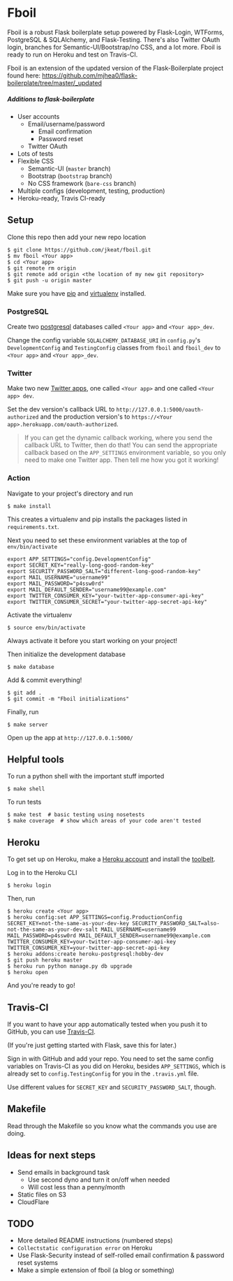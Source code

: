# Fboil

Fboil is a robust Flask boilerplate setup powered by Flask-Login, WTForms, PostgreSQL & SQLAlchemy, and Flask-Testing. There's also Twitter OAuth login, branches for Semantic-UI/Bootstrap/no CSS, and a lot more. Fboil is ready to run on Heroku and test on Travis-CI.

Fboil is an extension of the updated version of the Flask-Boilerplate project found here: https://github.com/mjhea0/flask-boilerplate/tree/master/_updated

##### Additions to flask-boilerplate

+ User accounts
	+ Email/username/password
		+ Email confirmation
		+ Password reset
	+ Twitter OAuth
+ Lots of tests
+ Flexible CSS
	+ Semantic-UI (`master` branch)
	+ Bootstrap (`bootstrap` branch)
	+ No CSS framework (`bare-css` branch)
+ Multiple configs (development, testing, production)
+ Heroku-ready, Travis CI-ready

## Setup

Clone this repo then add your new repo location

	$ git clone https://github.com/jkeat/fboil.git
	$ mv fboil <Your app>
	$ cd <Your app>
	$ git remote rm origin
	$ git remote add origin <the location of my new git repository>
	$ git push -u origin master

Make sure you have [pip](https://pip.pypa.io/en/latest/installing.html) and [virtualenv](https://virtualenv.pypa.io/en/latest/installation.html) installed.

### PostgreSQL

Create two [postgresql](http://www.postgresql.org/download/) databases called `<Your app>` and `<Your app>_dev`.

Change the config variable `SQLALCHEMY_DATABASE_URI` in `config.py`'s `DevelopmentConfig` and `TestingConfig` classes from `fboil` and `fboil_dev` to `<Your app>` and `<Your app>_dev`.

### Twitter

Make two new [Twitter apps](https://apps.twitter.com/), one called `<Your app>` and one called `<Your app> dev`.

Set the dev version's callback URL to `http://127.0.0.1:5000/oauth-authorized` and the production version's to `https://<Your app>.herokuapp.com/oauth-authorized`.

> If you can get the dynamic callback working, where you send the callback URL to Twitter, then do that! You can send the appropriate callback based on the `APP_SETTINGS` environment variable, so you only need to make one Twitter app. Then tell me how you got it working!

### Action

Navigate to your project's directory and run 

	$ make install

This creates a virtualenv and pip installs the packages listed in `requirements.txt`.

Next you need to set these environment variables at the top of `env/bin/activate`

	export APP_SETTINGS="config.DevelopmentConfig"
	export SECRET_KEY="really-long-good-random-key"
	export SECURITY_PASSWORD_SALT="different-long-good-random-key"
	export MAIL_USERNAME="username99"
	export MAIL_PASSWORD="p4ssw0rd"
	export MAIL_DEFAULT_SENDER="username99@example.com"
	export TWITTER_CONSUMER_KEY="your-twitter-app-consumer-api-key"
	export TWITTER_CONSUMER_SECRET="your-twitter-app-secret-api-key"

Activate the virtualenv

	$ source env/bin/activate

Always activate it before you start working on your project!
	
Then initialize the development database

	$ make database

Add & commit everything!

	$ git add .
	$ git commit -m "Fboil initializations"

Finally, run

	$ make server

Open up the app at `http://127.0.0.1:5000/`

## Helpful tools

To run a python shell with the important stuff imported

	$ make shell

To run tests

	$ make test  # basic testing using nosetests
	$ make coverage  # show which areas of your code aren't tested

## Heroku

To get set up on Heroku, make a [Heroku account](https://signup.heroku.com/) and install the [toolbelt](https://toolbelt.heroku.com/).

Log in to the Heroku CLI

	$ heroku login

Then, run

	$ heroku create <Your app>
	$ heroku config:set APP_SETTINGS=config.ProductionConfig SECRET_KEY=not-the-same-as-your-dev-key SECURITY_PASSWORD_SALT=also-not-the-same-as-your-dev-salt MAIL_USERNAME=username99 MAIL_PASSWORD=p4ssw0rd MAIL_DEFAULT_SENDER=username99@example.com TWITTER_CONSUMER_KEY=your-twitter-app-consumer-api-key TWITTER_CONSUMER_KEY=your-twitter-app-secret-api-key
	$ heroku addons:create heroku-postgresql:hobby-dev
	$ git push heroku master
	$ heroku run python manage.py db upgrade
	$ heroku open

And you're ready to go!

## Travis-CI

If you want to have your app automatically tested when you push it to GitHub, you can use [Travis-CI](travis-ci.org).

(If you're just getting started with Flask, save this for later.)

Sign in with GitHub and add your repo. You need to set the same config variables on Travis-CI as you did on Heroku, besides `APP_SETTINGS`, which is already set to `config.TestingConfig` for you in the `.travis.yml` file.

Use different values for `SECRET_KEY` and `SECURITY_PASSWORD_SALT`, though.

## Makefile

Read through the Makefile so you know what the commands you use are doing.

## Ideas for next steps
+ Send emails in background task
	+ Use second dyno and turn it on/off when needed
	+ Will cost less than a penny/month
+ Static files on S3
+ CloudFlare

## TODO
+ More detailed README instructions (numbered steps)
+ `Collectstatic configuration error` on Heroku
+ Use Flask-Security instead of self-rolled email confirmation & password reset systems
+ Make a simple extension of fboil (a blog or something)

